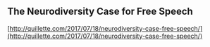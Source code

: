 ## The Neurodiversity Case for Free Speech
  
  [http://quillette.com/2017/07/18/neurodiversity-case-free-speech/](http://quillette.com/2017/07/18/neurodiversity-case-free-speech/)